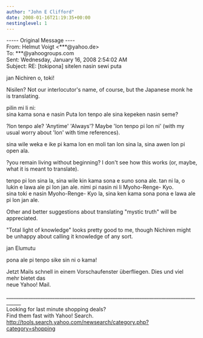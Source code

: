 ```yaml
---
author: "John E Clifford"
date: 2008-01-16T21:19:35+00:00
nestinglevel: 1
---
```

\----- Original Message ----  
From: Helmut Voigt <\*\*\*@yahoo.de>  
To: \*\*\*@yahoogroups.com  
Sent: Wednesday, January 16, 2008 2:54:02 AM  
Subject: RE: \[tokipona\] sitelen nasin sewi puta  
  
  
  
  
  
  
  
  
  
  
  
  
  
  
  
jan Nichiren o, toki!  
  
Nisilen? Not our interlocutor's name, of course, but the Japanese monk he is translating.  
  
  
pilin mi li ni:  
sina kama sona e nasin Puta lon tenpo ale sina kepeken nasin seme?  
  
?lon tenpo ale? 'Anytime' 'Always'? Maybe 'lon tenpo pi lon ni' (with my usual worry about 'lon' with time references).  
  
  
sina wile weka e ike pi kama lon en moli tan lon sina la, sina awen lon pi open ala.  
  
?you remain living without beginning? I don't see how this works (or, maybe, what it is meant to translate).  
  
tenpo pi lon sina la, sina wile kin kama sona e suno sona ale. tan ni la, o lukin e lawa ale pi lon jan ale. nimi pi nasin ni li Myoho-Renge- Kyo.  
sina toki e nasin Myoho-Renge- Kyo la, sina ken kama sona pona e lawa ale pi lon jan ale.  
  
Other and better suggestions about translating "mystic truth" will be appreciated.  
  
"Total light of knowledge" looks pretty good to me, though Nichiren might be unhappy about calling it knowledge of any sort.  
  
  
jan Elumutu  
  
pona ale pi tenpo sike sin ni o kama!  
  
  
  
  
Jetzt Mails schnell in einem Vorschaufenster überfliegen. Dies und viel mehr bietet das  
neue Yahoo! Mail.  
  
  
  
  
  
  
  
  
  
  
  
<!--  
  
#ygrp-mkp{  
border:1px solid #d8d8d8;font-family:Arial;margin:14px 0px;padding:0px 14px;}  
#ygrp-mkp hr{  
border:1px solid #d8d8d8;}  
#ygrp-mkp #hd{  
color:#628c2a;font-size:85%;font-weight:bold;line-height:122%;margin:10px 0px;}  
#ygrp-mkp #ads{  
margin-bottom:10px;}  
#ygrp-mkp .ad{  
padding:0 0;}  
#ygrp-mkp .ad a{  
color:#0000ff;text-decoration:none;}  
\-->  
  
  
  
<!--  
  
#ygrp-sponsor #ygrp-lc{  
font-family:Arial;}  
#ygrp-sponsor #ygrp-lc #hd{  
margin:10px 0px;font-weight:bold;font-size:78%;line-height:122%;}  
#ygrp-sponsor #ygrp-lc .ad{  
margin-bottom:10px;padding:0 0;}  
\-->  
  
  
  
<!--  
  
#ygrp-mlmsg {font-size:13px;font-family:arial, helvetica, clean, sans-serif;}  
#ygrp-mlmsg table {font-size:inherit;font:100%;}  
#ygrp-mlmsg select, input, textarea {font:99% arial, helvetica, clean, sans-serif;}  
#ygrp-mlmsg pre, code {font:115% monospace;}  
#ygrp-mlmsg \* {line-height:1.22em;}  
#ygrp-text{  
font-family:Georgia;  
}  
#ygrp-text p{  
margin:0 0 1em 0;}  
#ygrp-tpmsgs{  
font-family:Arial;  
clear:both;}  
#ygrp-vitnav{  
padding-top:10px;font-family:Verdana;font-size:77%;margin:0;}  
#ygrp-vitnav a{  
padding:0 1px;}  
#ygrp-actbar{  
clear:both;margin:25px 0;white-space:nowrap;color:#666;text-align:right;}  
#ygrp-actbar .left{  
float:left;white-space:nowrap;}  
.bld{font-weight:bold;}  
#ygrp-grft{  
font-family:Verdana;font-size:77%;padding:15px 0;}  
#ygrp-ft{  
font-family:verdana;font-size:77%;border-top:1px solid #666;  
padding:5px 0;  
}  
#ygrp-mlmsg #logo{  
padding-bottom:10px;}  
  
#ygrp-vital{  
background-color:#e0ecee;margin-bottom:20px;padding:2px 0 8px 8px;}  
#ygrp-vital #vithd{  
font-size:77%;font-family:Verdana;font-weight:bold;color:#333;text-transform:uppercase;}  
#ygrp-vital ul{  
padding:0;margin:2px 0;}  
#ygrp-vital ul li{  
list-style-type:none;clear:both;border:1px solid #e0ecee;  
}  
#ygrp-vital ul li .ct{  
font-weight:bold;color:#ff7900;float:right;width:2em;text-align:right;padding-right:.5em;}  
#ygrp-vital ul li .cat{  
font-weight:bold;}  
#ygrp-vital a{  
text-decoration:none;}  
  
#ygrp-vital a:hover{  
text-decoration:underline;}  
  
#ygrp-sponsor #hd{  
color:#999;font-size:77%;}  
#ygrp-sponsor #ov{  
padding:6px 13px;background-color:#e0ecee;margin-bottom:20px;}  
#ygrp-sponsor #ov ul{  
padding:0 0 0 8px;margin:0;}  
#ygrp-sponsor #ov li{  
list-style-type:square;padding:6px 0;font-size:77%;}  
#ygrp-sponsor #ov li a{  
text-decoration:none;font-size:130%;}  
#ygrp-sponsor #nc{  
background-color:#eee;margin-bottom:20px;padding:0 8px;}  
#ygrp-sponsor .ad{  
padding:8px 0;}  
#ygrp-sponsor .ad #hd1{  
font-family:Arial;font-weight:bold;color:#628c2a;font-size:100%;line-height:122%;}  
#ygrp-sponsor .ad a{  
text-decoration:none;}  
#ygrp-sponsor .ad a:hover{  
text-decoration:underline;}  
#ygrp-sponsor .ad p{  
margin:0;}  
o{font-size:0;}  
.MsoNormal{  
margin:0 0 0 0;}  
#ygrp-text tt{  
font-size:120%;}  
blockquote{margin:0 0 0 4px;}  
.replbq{margin:4;}  
\-->  
  
  
  
  
  
  
  
  
\_\_\_\_\_\_\_\_\_\_\_\_\_\_\_\_\_\_\_\_\_\_\_\_\_\_\_\_\_\_\_\_\_\_\_\_\_\_\_\_\_\_\_\_\_\_\_\_\_\_\_\_\_\_\_\_\_\_\_\_\_\_\_\_\_\_\_\_\_\_\_\_\_\_\_\_\_\_\_\_\_\_\_\_  
Looking for last minute shopping deals?  
Find them fast with Yahoo! Search. http://tools.search.yahoo.com/newsearch/category.php?category=shopping